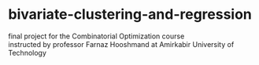 # bivariate-clustering-and-regression

final project for the Combinatorial Optimization course <br>
instructed by professor Farnaz Hooshmand at Amirkabir University of Technology
